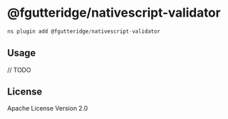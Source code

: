 # @fgutteridge/nativescript-validator

```javascript
ns plugin add @fgutteridge/nativescript-validator
```

## Usage

// TODO

## License

Apache License Version 2.0
